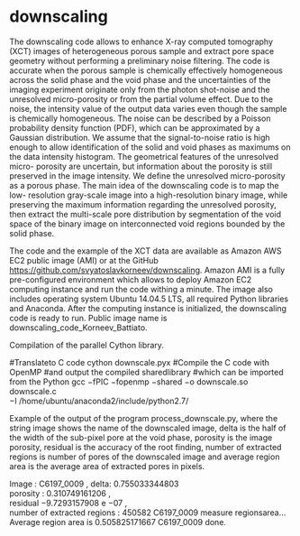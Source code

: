 # downscaling
The downscaling code allows to enhance X-ray computed tomography (XCT)
images of heterogeneous porous sample and extract pore space geometry without
performing a preliminary noise filtering. The code is accurate when the porous
sample is chemically effectively homogeneous across the solid phase and the
void phase and the uncertainties of the imaging experiment originate only from
the photon shot-noise and the unresolved micro-porosity or from the partial
volume effect. Due to the noise, the intensity value of the output data varies
even though the sample is chemically homogeneous. The noise can be described
by a Poisson probability density function (PDF), which can be approximated
by a Gaussian distribution. We assume that the signal-to-noise ratio is high
enough to allow identification of the solid and void phases as maximums on
the data intensity histogram. The geometrical features of the unresolved micro-
porosity are uncertain, but information about the porosity is still preserved
in the image intensity. We define the unresolved micro-porosity as a porous
phase. The main idea of the downscaling code is to map the low-
resolution gray-scale image into a high-resolution binary image, while preserving
the maximum information regarding the unresolved porosity, then extract the
multi-scale pore distribution by segmentation of the void space of the binary
image on interconnected void regions bounded by the solid phase.

The code and the example of the XCT data are available as Amazon AWS
EC2 public image (AMI) or at the GitHub
https://github.com/svyatoslavkorneev/downscaling. Amazon AMI is a fully
pre-configured environment which allows to deploy Amazon EC2 computing
instance and run the code withing a minute. The image also includes operating
system Ubuntu 14.04.5 LTS, all required Python libraries and Anaconda. After
the computing instance is initialized, the downscaling code is ready to run.
Public image name is downscaling_code_Korneev_Battiato.

Compilation of the parallel Cython library.

#Translateto C code
cython downscale.pyx
#Compile the C code with OpenMP
#and output the compiled sharedlibrary
#which can be imported from the Python
gcc −fPIC −fopenmp −shared −o downscale.so downscale.c \
−I /home/ubuntu/anaconda2/include/python2.7/


Example of the output of the program process_downscale.py, where
the string image shows the name of the downscaled image, delta is the half of the
width of the sub-pixel pore at the void phase, porosity is the image porosity,
residual is the accuracy of the root finding, number of extracted regions is
number of pores of the downscaled image and average region area is the average
area of extracted pores in pixels.

Image : C6197_0009 , delta: 0.755033344803 \
porosity : 0.310749161206 , \
residual −9.7293157908 e −07 , \
number of extracted regions : 450582
C6197_0009 measure regionsarea...
Average region area is 0.505825171667
C6197_0009 done.
